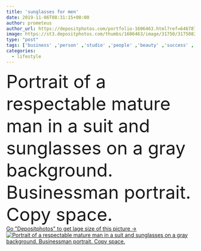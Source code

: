 ```yaml
---
title: 'sunglasses for men'
date: 2019-11-06T08:31:15+00:00
author: prometeus
author_url: https://depositphotos.com/portfolio-1606463.html?ref=64678756
image: https://st3.depositphotos.com/thumbs/1606463/image/31750/317508200/api_thumb_450.jpg?forcejpeg=true
type: "post"
tags: ['business' ,'person' ,'studio' ,'people' ,'beauty' ,'success' ,'portrait' ,'caucasian' ,'male' ,'man' ,'style' ,'fashion' ,'modern' ,'corporate' ,'suit' ,'eye' ,'elegant' ,'smart' ,'manager' ,'professional' ,'lifestyle' ,'businessman' ,'leader' ,'sunglasses' ,'eyeglasses' ,'Eyewear' ,'glasses' ,'vision' ,'executive' ,'tie' ,'serious' ,'handsome' ,'leadership' ,'mature' ,'successful' ,'confident' ,'formal' ,'optics' ,'career' ,'boss' ,'spectacles' ,'respectable' ,'copy space' ,'middle aged' ,'good looking' ]
categories: 
  - lifestyle
---
```

<div aling="center">
            <font size="60"> Portrait of a respectable mature man in a suit and sunglasses on a gray background. Businessman portrait. Copy space.</font>   
</div>
<div>
    <a href='https://st3.depositphotos.com/thumbs/1606463/image/31750/317508200/api_thumb_450.jpg?forcejpeg=true?ref=64678756' target=_blank > Go "Depositphotos" to get lage size of this picture ->
        <img href='https://st3.depositphotos.com/thumbs/1606463/image/31750/317508200/api_thumb_450.jpg?forcejpeg=true?ref=64678756' src='https://st3.depositphotos.com/1606463/31750/i/950/depositphotos_317508200-stock-photo-sunglasses-for-men.jpg?forcejpeg=true' alt='Portrait of a respectable mature man in a suit and sunglasses on a gray background. Businessman portrait. Copy space.' >
    </a>
</div>
